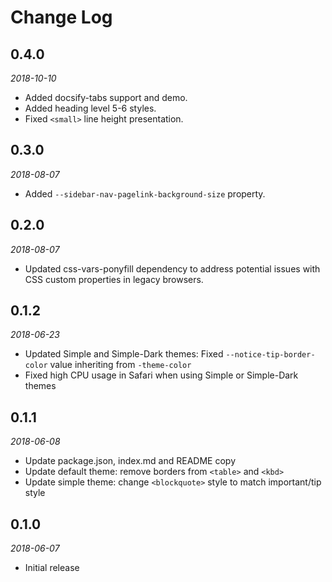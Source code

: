 # Change Log

## 0.4.0

*2018-10-10*

- Added docsify-tabs support and demo.
- Added heading level 5-6 styles.
- Fixed `<small>` line height presentation.

## 0.3.0

*2018-08-07*

- Added `--sidebar-nav-pagelink-background-size` property.

## 0.2.0

*2018-08-07*

- Updated css-vars-ponyfill dependency to address potential issues with
  CSS custom properties in legacy browsers.

## 0.1.2

*2018-06-23*

- Updated Simple and Simple-Dark themes: Fixed `--notice-tip-border-color`
  value inheriting from `-theme-color`
- Fixed high CPU usage in Safari when using Simple or Simple-Dark themes

## 0.1.1

*2018-06-08*

- Update package.json, index.md and README copy
- Update default theme: remove borders from `<table>` and `<kbd>`
- Update simple theme: change `<blockquote>` style to match important/tip style

## 0.1.0

*2018-06-07*

- Initial release
